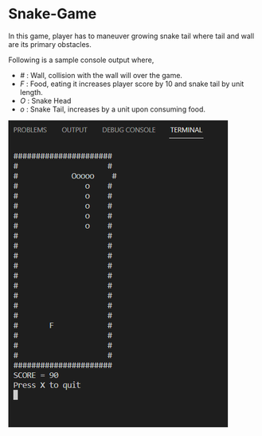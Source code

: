 # Snake-Game
 In this game, player has to maneuver growing snake tail where tail and wall are its primary obstacles.  
 
 Following is a sample console output where,
 - *#* : Wall, collision with the wall will over the game.
 - *F* : Food, eating it increases player score by 10 and snake tail by unit length.
 - *O* : Snake Head
 - *o* : Snake Tail, increases by a unit upon consuming food.
 
 
 ![](https://github.com/BhumikaJ12/Snake-Game/blob/master/console_output_image.png)
